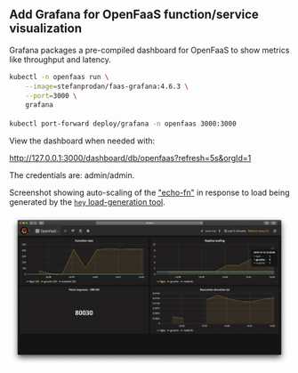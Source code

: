 ## Add Grafana for OpenFaaS function/service visualization

Grafana packages a pre-compiled dashboard for OpenFaaS to show metrics like throughput and latency.

```sh
kubectl -n openfaas run \
    --image=stefanprodan/faas-grafana:4.6.3 \
    --port=3000 \
    grafana

kubectl port-forward deploy/grafana -n openfaas 3000:3000
```

View the dashboard when needed with:

http://127.0.0.1:3000/dashboard/db/openfaas?refresh=5s&orgId=1

The credentials are: admin/admin.

Screenshot showing auto-scaling of the ["echo-fn"](https://github.com/alexellis/echo-fn) in response to load being generated by the [`hey` load-generation tool](https://github.com/rakyll/hey).

![](/docs/images/grafana.png)

